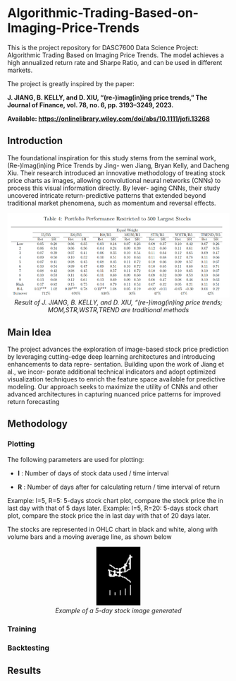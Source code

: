 # Algorithmic-Trading-Based-on-Imaging-Price-Trends
This is the project repository for DASC7600 Data Science Project: Algorithmic Trading Based on Imaging Price Trends. 
The model achieves a high annualized return rate and Sharpe Ratio, and can be used in different markets.

The project is greatly inspired by the paper: 

<b>J. JIANG, B. KELLY, and D. XIU, “(re-)imag(in)ing price trends,”
The Journal of Finance, vol. 78, no. 6, pp. 3193–3249, 2023.</b>

<b>Available: https://onlinelibrary.wiley.com/doi/abs/10.1111/jofi.13268</b>

## Introduction

The foundational inspiration for this study stems from
the seminal work, (Re-)Imag(in)ing Price Trends by Jing-
wen Jiang, Bryan Kelly, and Dacheng Xiu. Their research
introduced an innovative methodology of treating stock price
charts as images, allowing convolutional neural networks
(CNNs) to process this visual information directly. By lever-
aging CNNs, their study uncovered intricate return-predictive
patterns that extended beyond traditional market phenomena,
such as momentum and reversal effects.

<p align="center">
  <img src="./figures/paper_result.png" width="800"><br>
  <em>Result of J. JIANG, B. KELLY, and D. XIU, “(re-)imag(in)ing price trends; MOM,STR,WSTR,TREND are traditional methods</em>
</p>

## Main Idea
The project advances the exploration of image-based stock
price prediction by leveraging cutting-edge deep learning
architectures and introducing enhancements to data repre-
sentation. Building upon the work of Jiang et al., we incor-
porate additional technical indicators and adopt optimized
visualization techniques to enrich the feature space available
for predictive modeling. Our approach seeks to maximize the
utility of CNNs and other advanced architectures in capturing
nuanced price patterns for improved return forecasting

## Methodology

### Plotting
The following parameters are used for plotting:
- <b>I</b> : Number of days of stock data used / time interval

- <b>R</b> : Number of days after for calculating return / time interval of return

Example: I=5, R=5: 5-days stock chart plot, compare the stock price the in last day with that of 5 days later.
Example: I=5, R=20: 5-days stock chart plot, compare the stock price the in last day with that of 20 days later.



The stocks are represented in OHLC chart in black and white, along with volume bars and a moving average line, as shown below
<p align="center">
  <img src="./examples/AEP_30.png" width="100"><br>
  <em>Example of a 5-day stock image generated</em>
</p>

### Training

### Backtesting

## Results
